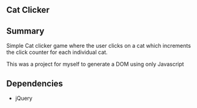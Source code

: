 ## Cat Clicker

## Summary
Simple Cat clicker game where the user clicks on a cat which increments the click counter for each individual cat.

This was a project for myself to generate a DOM using only Javascript

## Dependencies
- jQuery
